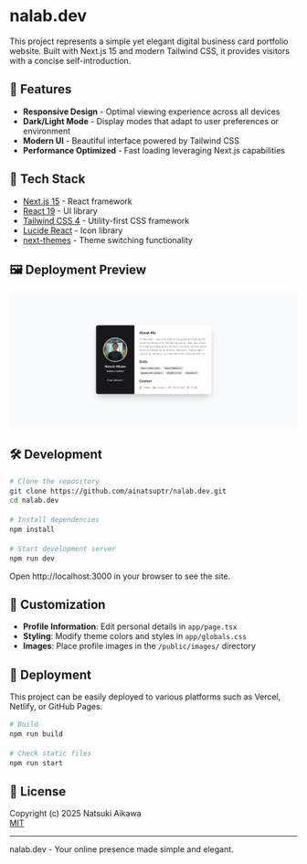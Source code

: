 # nalab.dev

This project represents a simple yet elegant digital business card portfolio website. Built with Next.js 15 and modern Tailwind CSS, it provides visitors with a concise self-introduction.

## 🌟 Features

- **Responsive Design** - Optimal viewing experience across all devices
- **Dark/Light Mode** - Display modes that adapt to user preferences or environment
- **Modern UI** - Beautiful interface powered by Tailwind CSS
- **Performance Optimized** - Fast loading leveraging Next.js capabilities

## 🚀 Tech Stack

- [Next.js 15](https://nextjs.org/) - React framework
- [React 19](https://react.dev/) - UI library
- [Tailwind CSS 4](https://tailwindcss.com/) - Utility-first CSS framework
- [Lucide React](https://lucide.dev/) - Icon library
- [next-themes](https://github.com/pacocoursey/next-themes) - Theme switching functionality

## 🖼️ Deployment Preview

![Site Preview](/public/images/site-preview.png)

## 🛠️ Development

```bash
# Clone the repository
git clone https://github.com/ainatsuptr/nalab.dev.git
cd nalab.dev

# Install dependencies
npm install

# Start development server
npm run dev
```

Open http://localhost:3000 in your browser to see the site.

## 📝 Customization

- **Profile Information**: Edit personal details in `app/page.tsx`
- **Styling**: Modify theme colors and styles in `app/globals.css`
- **Images**: Place profile images in the `/public/images/` directory

## 📱 Deployment

This project can be easily deployed to various platforms such as Vercel, Netlify, or GitHub Pages.

```bash
# Build
npm run build

# Check static files
npm run start
```

## 📄 License

Copyright (c) 2025 Natsuki Aikawa  
[MIT](https://opensource.org/licenses/mit-license.php)

---

nalab.dev - Your online presence made simple and elegant.
